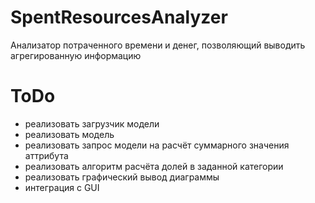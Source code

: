 # SpentResourcesAnalyzer
Анализатор потраченного времени и денег, позволяющий выводить агрегированную информацию

# ToDo
* реализовать загрузчик модели
* реализовать модель
* реализовать запрос модели на расчёт суммарного значения аттрибута
* реализовать алгоритм расчёта долей в заданной категории
* реализовать графический вывод диаграммы
* интеграция с GUI